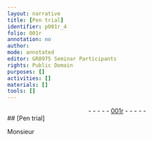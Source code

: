 ```yaml
---
layout: narrative
title: [Pen trial]
identifier: p001r_4
folio: 001r
annotation: no
author:
mode: annotated
editor: GR8975 Seminar Participants
rights: Public Domain
purposes: []
activities: []
materials: []
tools: []
---
```


 <div class="folio" align="center">- - - - - <a href="http://gallica.bnf.fr/ark:/12148/btv1b10500001g/f7.image" target="_blank">001r</a> - - - - - </div> 
## [Pen trial]

 Monsieur 